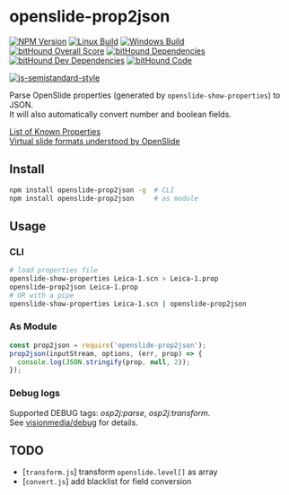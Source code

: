 # openslide-prop2json

[![NPM Version][npm-image]][npm-url]
[![Linux Build][travis-image]][travis-url]
[![Windows Build][appveyor-image]][appveyor-url]  
[![bitHound Overall Score][bithound-image]][bithound-url]
[![bitHound Dependencies][bithound-dep-image]][bithound-dep-url]
[![bitHound Dev Dependencies][bithound-devdep-image]][bithound-dep-url]
[![bitHound Code][bithound-code-image]][bithound-url]

[npm-image]: https://img.shields.io/npm/v/openslide-prop2json.svg
[npm-url]: https://npmjs.org/package/openslide-prop2json
[travis-image]: https://img.shields.io/travis/leesei/openslide-prop2json.svg?label=linux
[travis-url]: https://travis-ci.org/leesei/openslide-prop2json
[appveyor-image]: https://img.shields.io/appveyor/ci/leesei/openslide-prop2json/master.svg?label=windows
[appveyor-url]: https://ci.appveyor.com/project/leesei/openslide-prop2json
[bithound-image]: https://www.bithound.io/github/leesei/openslide-prop2json/badges/score.svg
[bithound-url]: https://www.bithound.io/github/leesei/openslide-prop2json
[bithound-dep-image]: https://www.bithound.io/github/leesei/openslide-prop2json/badges/dependencies.svg
[bithound-devdep-image]: https://www.bithound.io/github/leesei/openslide-prop2json/badges/devDependencies.svg
[bithound-dep-url]: https://www.bithound.io/github/leesei/openslide-prop2json/master/dependencies/npm
[bithound-code-image]: https://www.bithound.io/github/leesei/openslide-prop2json/badges/code.svg

[![js-semistandard-style](https://cdn.rawgit.com/flet/semistandard/master/badge.svg)](https://github.com/Flet/semistandard)

Parse OpenSlide properties (generated by `openslide-show-properties`) to JSON.  
It will also automatically convert number and boolean fields.

[List of Known Properties](http://openslide.org/docs/properties/)  
[Virtual slide formats understood by OpenSlide](http://openslide.org/formats/)

## Install

```sh
npm install openslide-prop2json -g  # CLI
npm install openslide-prop2json     # as module
```

## Usage

### CLI

```sh
# load properties file
openslide-show-properties Leica-1.scn > Leica-1.prop
openslide-prop2json Leica-1.prop
# OR with a pipe
openslide-show-properties Leica-1.scn | openslide-prop2json
```

### As Module

```js
const prop2json = require('openslide-prop2json');
prop2json(inputStream, options, (err, prop) => {
  console.log(JSON.stringify(prop, null, 2));
});
```

### Debug logs

Supported DEBUG tags: *osp2j:parse*, *osp2j:transform*.  
See [visionmedia/debug](https://github.com/visionmedia/debug/) for details.

## TODO

- [`transform.js`] transform `openslide.level[]` as array
- [`convert.js`] add blacklist for field conversion
